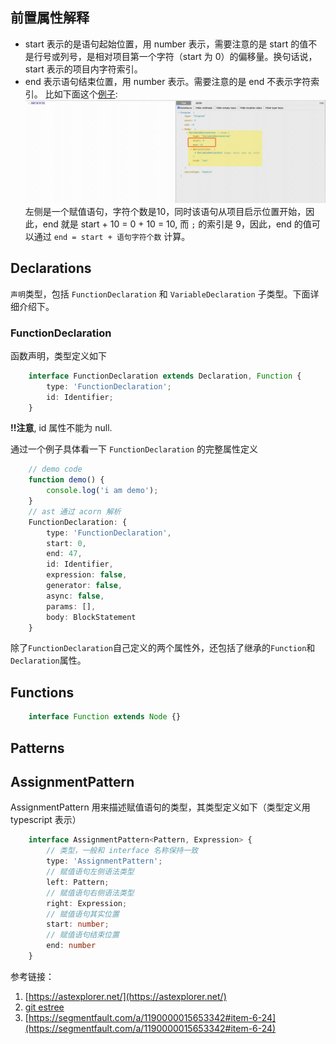 ## 前置属性解释
- start 表示的是语句起始位置，用 number 表示，需要注意的是 start 的值不是行号或列号，是相对项目第一个字符（start 为 0）的偏移量。换句话说，start 表示的项目内字符索引。
- end 表示语句结束位置，用 number 表示。需要注意的是 end 不表示字符索引。 比如下面这个[例子](https://astexplorer.net/):
    ![截图][1]
    左侧是一个赋值语句，字符个数是10，同时该语句从项目启示位置开始，因此，end 就是 start + 10 = 0 + 10 = 10, 而 `;` 的索引是 9，因此，end 的值可以通过 `end = start + 语句字符个数` 计算。
    

## Declarations
`声明`类型，包括 `FunctionDeclaration` 和 `VariableDeclaration` 子类型。下面详细介绍下。

### FunctionDeclaration
函数声明，类型定义如下
```typescript
    interface FunctionDeclaration extends Declaration, Function {
        type: 'FunctionDeclaration';
        id: Identifier;
    }
```
**!!注意**, id 属性不能为 null.

通过一个例子具体看一下 `FunctionDeclaration` 的完整属性定义
```typescript
    // demo code
    function demo() {
        console.log('i am demo');
    }
    // ast 通过 acorn 解析
    FunctionDeclaration: {
        type: 'FunctionDeclaration',
        start: 0,
        end: 47,
        id: Identifier,
        expression: false,
        generator: false,
        async: false,
        params: [],
        body: BlockStatement
    }
```
除了`FunctionDeclaration`自己定义的两个属性外，还包括了继承的`Function`和`Declaration`属性。





## Functions

```typescript
    interface Function extends Node {}
```


## Patterns



## AssignmentPattern
AssignmentPattern 用来描述赋值语句的类型，其类型定义如下（类型定义用 typescript 表示）
```typescript
    interface AssignmentPattern<Pattern, Expression> {
        // 类型，一般和 interface 名称保持一致
        type: 'AssignmentPattern';
        // 赋值语句左侧语法类型
        left: Pattern;
        // 赋值语句右侧语法类型
        right: Expression;
        // 赋值语句其实位置
        start: number;
        // 赋值语句结束位置
        end: number
    }
```

参考链接：
1. [https://astexplorer.net/](https://astexplorer.net/)
2. [git estree](https://github.com/yolilufei/estree/blob/master/es5.md#identifier)
3. [https://segmentfault.com/a/1190000015653342#item-6-24](https://segmentfault.com/a/1190000015653342#item-6-24)

[1]: ./images/ast/1.png